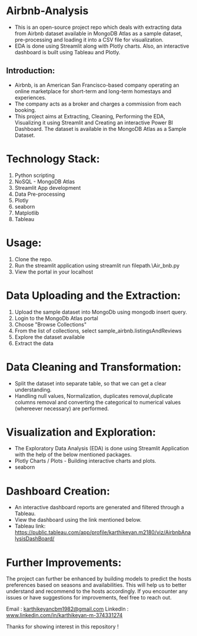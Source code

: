 # **Airbnb-Analysis**
* This is an open-source project repo which deals with extracting data from Airbnb dataset available in MongoDB Atlas as a sample dataset, pre-processing and loading it into a CSV file for visualization. 
* EDA is done using Streamlit along with Plotly charts. Also, an interactive dashboard is built using Tableau and Plotly.

## **Introduction:**
* Airbnb, is an American San Francisco-based company operating an online marketplace for short-term and long-term homestays and experiences.
* The company acts as a broker and charges a commission from each booking.
* This project aims at Extracting, Cleaning, Performing the EDA, Visualizing it using Streamlit and Creating an interactive Power BI Dashboard. The dataset is available in the MongoDB Atlas as a Sample Dataset.

# **Technology Stack:**
1. Python scripting
2. NoSQL - MongoDB Atlas
3. Streamlit App development
4. Data Pre-processing
5. Plotly
6. seaborn
7. Matplotlib
8. Tableau

# **Usage:**
1. Clone the repo.
2. Run the streamlit application using streamlit run filepath.\Air_bnb.py
3. View the portal in your localhost

# **Data Uploading and the Extraction:**
1. Upload the sample dataset into MongoDb using mongodb insert query.
2. Login to the MongoDb Atlas portal
3. Choose "Browse Collections"
4. From the list of collections, select sample_airbnb.listingsAndReviews
5. Explore the dataset available
6. Extract the data

# **Data Cleaning and Transformation:**
* Split the dataset into separate table, so that we can get a clear understanding.
* Handling null values, Normalization, duplicates removal,duplicate columns removal and converting the categorical to numerical values (whereever necessary) are performed.

# **Visualization and Exploration:**
* The Exploratory Data Analysis (EDA) is done using Streamlit Application with the help of the below mentioned packages.
* Plotly Charts / Plots - Building interactive charts and plots.
* seaborn

# **Dashboard Creation:**
* An interactive dashboard reports are generated and filtered through a Tableau.
* View the dashboard using the link mentioned below.
* Tableau link: https://public.tableau.com/app/profile/karthikeyan.m2180/viz/AirbnbAnalysisDashBoard/


# **Further Improvements:**
The project can further be enhanced by building models to predict the hosts preferences based on seasons and availabilities. This will help us to better understand and recommend to the hosts accordingly.
If you encounter any issues or have suggestions for improvements, feel free to reach out.

Email : karthikeyancbm1982@gmail.com
LinkedIn : www.linkedin.com/in/karthikeyan-m-374331274

Thanks for showing interest in this repository !

